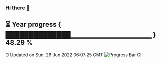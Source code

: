### Hi there 👋
⏳ Year progress { ██████████████▁▁▁▁▁▁▁▁▁▁▁▁▁▁▁▁ } 48.29 %
---
⏰ Updated on Sun, 26 Jun 2022 06:07:25 GMT
![Progress Bar CI](https://github.com/Moyi321/Moyi321/workflows/Progress%20Bar%20CI/badge.svg)
